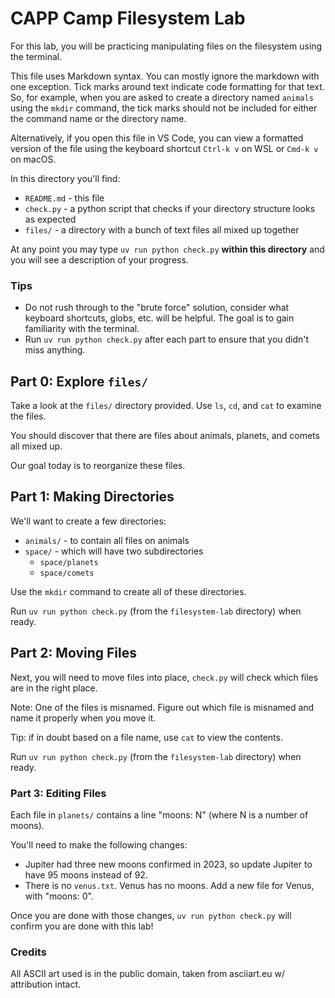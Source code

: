 # CAPP Camp Filesystem Lab

For this lab, you will be practicing manipulating files on the filesystem using the terminal.

This file uses Markdown syntax.  You can mostly ignore the markdown
with one exception.  Tick marks around text indicate code formatting
for that text.  So, for example, when you are asked to create a
directory named `animals` using the `mkdir` command, the tick marks
should not be included for either the command name or the directory
name.

Alternatively, if you open this file in VS Code, you can view a
formatted version of the file using the keyboard shortcut `Ctrl-k v`
on WSL or `Cmd-k v` on macOS.

In this directory you'll find:

- `README.md` - this file
- `check.py` - a python script that checks if your directory structure looks as expected
- `files/` - a directory with a bunch of text files all mixed up together

At any point you may type `uv run python check.py` **within this directory** and you will see a description of your progress.

### Tips

- Do not rush through to the "brute force" solution, consider what keyboard shortcuts, globs, etc. will be helpful. The goal is to gain familiarity with the terminal.
- Run `uv run python check.py` after each part to ensure that you didn't miss anything.

## Part 0: Explore `files/`

Take a look at the `files/` directory provided. Use `ls`, `cd`, and `cat` to examine the files.

You should discover that there are files about animals, planets, and comets all mixed up.

Our goal today is to reorganize these files.

## Part 1: Making Directories

We'll want to create a few directories:

- `animals/` - to contain all files on animals
- `space/` - which will have two subdirectories
  - `space/planets`
  - `space/comets`

Use the `mkdir` command to create all of these directories.

Run `uv run python check.py` (from the `filesystem-lab` directory) when ready.

## Part 2: Moving Files

Next, you will need to move files into place, `check.py` will check
which files are in the right place.

Note: One of the files is misnamed.  Figure out which file is misnamed
and name it properly when you move it.

Tip: if in doubt based on a file name, use `cat` to view the contents.

Run `uv run python check.py` (from the `filesystem-lab` directory) when ready.

### Part 3: Editing Files

Each file in `planets/` contains a line "moons: N" (where N is a number of moons).

You'll need to make the following changes:

- Jupiter had three new moons confirmed in 2023, so update Jupiter to have 95 moons instead of 92.
- There is no `venus.txt`. Venus has no moons. Add a new file for Venus, with "moons: 0".

Once you are done with those changes, `uv run python check.py` will confirm you are done with this lab!

### Credits

All ASCII art used is in the public domain, taken from asciiart.eu w/ attribution intact.
